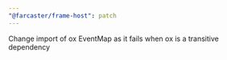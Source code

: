 ```yaml
---
"@farcaster/frame-host": patch
---
```


Change import of ox EventMap as it fails when ox is a transitive dependency

